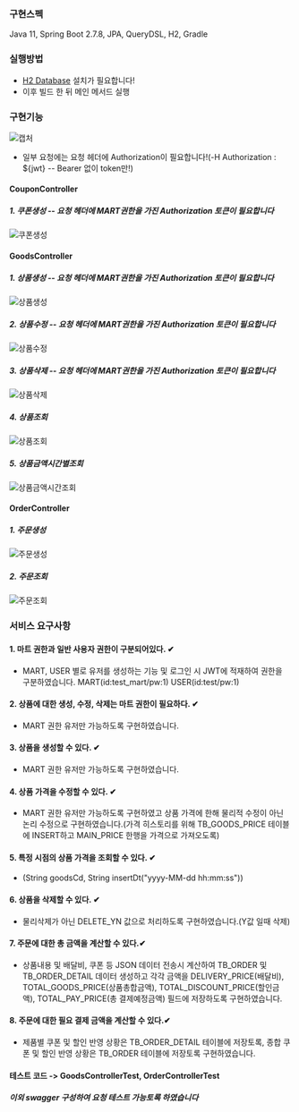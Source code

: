### 구현스펙
Java 11, Spring Boot 2.7.8, JPA, QueryDSL, H2, Gradle

### 실행방법
* [H2 Database](https://www.h2database.com/html/main.html) 설치가 필요합니다!
* 이후 빌드 한 뒤 메인 메서드 실행


### 구현기능
![캡처](https://github.com/jaebum7396/aswe/assets/38182229/56e57b0c-8fb1-4ff6-8a91-5e1905636226)
* 일부 요청에는 요청 헤더에 Authorization이 필요합니다!(-H Authorization : ${jwt} -- Bearer 없이 token만!)
#### CouponController
##### 1. 쿠폰생성 -- 요청 헤더에 MART권한을 가진 Authorization 토큰이 필요합니다
![쿠폰생성](https://github.com/jaebum7396/aswe/assets/38182229/13649b0f-0278-46ff-992d-32912fed482d)
#### GoodsController
##### 1. 상품생성 -- 요청 헤더에 MART권한을 가진 Authorization 토큰이 필요합니다
![상품생성](https://github.com/jaebum7396/aswe/assets/38182229/f30e8b69-da30-4e97-ba41-1944d6ea00d7)
##### 2. 상품수정 -- 요청 헤더에 MART권한을 가진 Authorization 토큰이 필요합니다
![상품수정](https://github.com/jaebum7396/aswe/assets/38182229/ea928cf4-7bbb-42c1-908e-40ab4eca7aa1)
##### 3. 상품삭제 -- 요청 헤더에 MART권한을 가진 Authorization 토큰이 필요합니다
![상품삭제](https://github.com/jaebum7396/aswe/assets/38182229/e14f54c9-12a6-431e-a67a-ec2aae3c34e6)
##### 4. 상품조회
![상품조회](https://github.com/jaebum7396/aswe/assets/38182229/617638f6-fde3-4a3b-9722-9f5be3efa51c)
##### 5. 상품금액시간별조회
![상품금액시간조회](https://github.com/jaebum7396/aswe/assets/38182229/542b526e-f6cd-45b0-bb04-c90547fe9a97)
#### OrderController
##### 1. 주문생성
![주문생성](https://github.com/jaebum7396/aswe/assets/38182229/23e83ef3-f497-4ca9-98bb-69a307c9bc83)
##### 2. 주문조회
![주문조회](https://github.com/jaebum7396/aswe/assets/38182229/76b2e29f-4950-4d12-88dd-255140983363)

### 서비스 요구사항

#### 1. 마트 권한과 일반 사용자 권한이 구분되어있다. ✔  
- MART, USER 별로 유저를 생성하는 기능 및 로그인 시 JWT에 적재하여 권한을 구분하였습니다. MART(id:test_mart/pw:1) USER(id:test/pw:1)
#### 2. 상품에 대한 생성, 수정, 삭제는 마트 권한이 필요하다. ✔  
- MART 권한 유저만 가능하도록 구현하였습니다. 
#### 3. 상품을 생성할 수 있다. ✔  
- MART 권한 유저만 가능하도록 구현하였습니다. 
#### 4. 상품 가격을 수정할 수 있다. ✔  
- MART 권한 유저만 가능하도록 구현하였고 상품 가격에 한해 물리적 수정이 아닌 논리 수정으로 구현하였습니다.(가격 히스토리를 위해 TB_GOODS_PRICE 테이블에 INSERT하고 MAIN_PRICE 한행을 가격으로 가져오도록)
#### 5. 특정 시점의 상품 가격을 조회할 수 있다. ✔  
- (String goodsCd, String insertDt("yyyy-MM-dd hh:mm:ss"))
#### 6. 상품을 삭제할 수 있다. ✔  
- 물리삭제가 아닌 DELETE_YN 값으로 처리하도록 구현하였습니다.(Y값 일때 삭제)
#### 7. 주문에 대한 총 금액을 계산할 수 있다.✔  
- 상품내용 및 배달비, 쿠폰 등 JSON 데이터 전송시 계산하여 TB_ORDER 및 TB_ORDER_DETAIL 데이터 생성하고 각각 금액을 DELIVERY_PRICE(배달비), TOTAL_GOODS_PRICE(상품총합금액), TOTAL_DISCOUNT_PRICE(할인금액), TOTAL_PAY_PRICE(총 결제예정금액) 필드에 저장하도록 구현하였습니다. 
#### 8. 주문에 대한 필요 결제 금액을 계산할 수 있다.✔  
- 제품별 쿠폰 및 할인 반영 상황은 TB_ORDER_DETAIL 테이블에 저장토록, 종합 쿠폰 및 할인 반영 상황은 TB_ORDER 테이블에 저장토록 구현하였습니다.

#### 테스트 코드 -> GoodsControllerTest, OrderControllerTest 
##### 이외 swagger 구성하여 요청 테스트 가능토록 하였습니다
